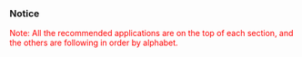 ### Notice
<p style="color:red;">Note: All the recommended applications are on the top of each section, and the others are following in order by alphabet. </p>
